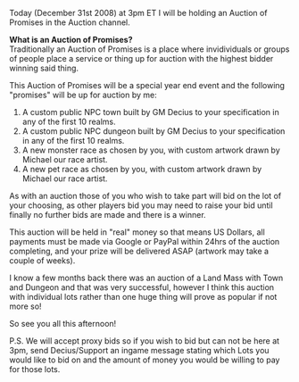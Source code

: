 ---
---
Today (December 31st 2008) at 3pm ET I will be holding an Auction of Promises in the Auction channel.  
  
**What is an Auction of Promises?**  
Traditionally an Auction of Promises is a place where invidividuals or groups of people place a service or thing up for auction with the highest bidder winning said thing.  
  
This Auction of Promises will be a special year end event and the following "promises" will be up for auction by me:  
  

1.  A custom public NPC town built by GM Decius to your specification in any of the first 10 realms.
2.  A custom public NPC dungeon built by GM Decius to your specification in any of the first 10 realms.
3.  A new monster race as chosen by you, with custom artwork drawn by Michael our race artist.
4.  A new pet race as chosen by you, with custom artwork drawn by Michael our race artist.

As with an auction those of you who wish to take part will bid on the lot of your choosing, as other players bid you may need to raise your bid until finally no further bids are made and there is a winner.  
  
This auction will be held in "real" money so that means US Dollars, all payments must be made via Google or PayPal within 24hrs of the auction completing, and your prize will be delivered ASAP (artwork may take a couple of weeks).  
  
I know a few months back there was an auction of a Land Mass with Town and Dungeon and that was very successful, however I think this auction with individual lots rather than one huge thing will prove as popular if not more so!  
  
So see you all this afternoon!  
  
P.S. We will accept proxy bids so if you wish to bid but can not be here at 3pm, send Decius/Support an ingame message stating which Lots you would like to bid on and the amount of money you would be willing to pay for those lots.